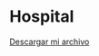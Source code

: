 # Hospital
<a href="https://github.com/Leibril2007/Hospital/raw/refs/heads/main/src/descargas/Hospital.jar" download="Hospital(1).jar">Descargar mi archivo</a>
